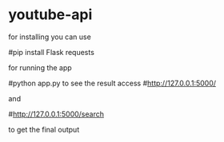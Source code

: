 # youtube-api

for installing you can use

#pip install Flask requests

for running the app

#python app.py
to see the result
access
#http://127.0.0.1:5000/

and

#http://127.0.0.1:5000/search 

to get the final output
